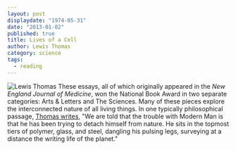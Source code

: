 ```yaml
---
layout: post
displaydate: "1974-05-31"
date: "2013-01-02"
published: true
title: Lives of a Cell
author: Lewis Thomas
category: science
tags: 
  - reading
---
```


![Lewis Thomas](http://www.greatthoughtstreasury.com/sites/default/files/thomasweb[1].jpg)
These essays, all of which originally appeared in the _New England Journal of Medicine_, won the National Book Award in two separate categories: Arts & Letters and The Sciences. Many of these pieces explore the interconnected nature of all living things. In one typically philosophical passage, <a href="https://stellar.mit.edu/S/course/21W/fa13/21W.737/courseMaterial/topics/topic5/readings/Selections_from_Lives_of_a_Cell_-_Lewis_Thomas/Selections_from_Lives_of_a_Cell_-_Lewis_Thomas.pdf" target="_blank">Thomas writes</a>, "We are told that the trouble with Modern Man is that he has been trying to detach himself from nature. He sits in the topmost tiers of polymer, glass, and steel, dangling his pulsing legs, surveying at a distance the writing life of the planet."